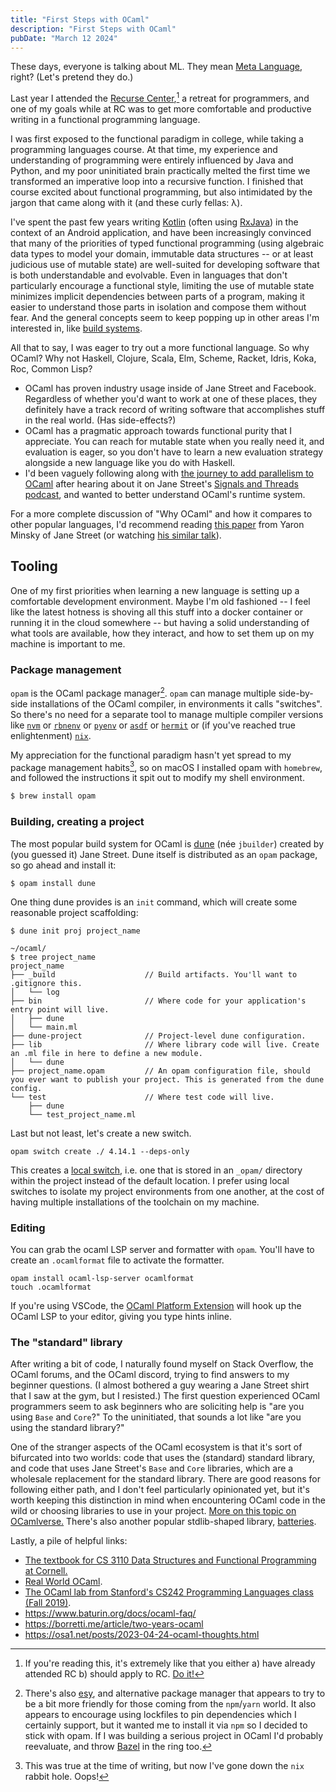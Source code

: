 ```yaml
---
title: "First Steps with OCaml"
description: "First Steps with OCaml"
pubDate: "March 12 2024"
---
```


These days, everyone is talking about ML. They mean [Meta Language](<https://en.wikipedia.org/wiki/ML_(programming_language)>), right? (Let's pretend they do.)

Last year I attended the [Recurse Center](https://www.recurse.com/),[^1] a retreat for programmers, and one of my goals while at RC was to get more comfortable and productive writing in a functional programming language.

I was first exposed to the functional paradigm in college, while taking a programming languages course. At that time, my experience and understanding of programming were entirely influenced by Java and Python, and my poor uninitiated brain practically melted the first time we transformed an imperative loop into a recursive function. I finished that course excited about functional programming, but also intimidated by the jargon that came along with it (and these curly fellas: λ).

I've spent the past few years writing [Kotlin](https://kotlinlang.org/) (often using [RxJava](https://reactivex.io/)) in the context of an Android application, and have been increasingly convinced that many of the priorities of typed functional programming (using algebraic data types to model your domain, immutable data structures -- or at least judicious use of mutable state) are well-suited for developing software that is both understandable and evolvable. Even in languages that don't particularly encourage a functional style, limiting the use of mutable state minimizes implicit dependencies between parts of a program, making it easier to understand those parts in isolation and compose them without fear. And the general concepts seem to keep popping up in other areas I'm interested in, like [build systems](https://bazel.build/basics/artifact-based-builds#a_functional_perspective).

All that to say, I was eager to try out a more functional language. So why OCaml? Why not Haskell, Clojure, Scala, Elm, Scheme, Racket, Idris, Koka, Roc, Common Lisp?
- OCaml has proven industry usage inside of Jane Street and Facebook. Regardless of whether you'd want to work at one of these places, they definitely have a track record of writing software that accomplishes stuff in the real world. (Has side-effects?)
- OCaml has a pragmatic approach towards functional purity that I appreciate. You can reach for mutable state when you really need it, and evaluation is eager, so you don't have to learn a new evaluation strategy alongside a new language like you do with Haskell.
- I'd been vaguely following along with [the journey to add parallelism to OCaml](https://dl.acm.org/doi/10.1145/3408995) after hearing about it on Jane Street's [Signals and Threads podcast](https://signalsandthreads.com/), and wanted to better understand OCaml's runtime system.

For a more complete discussion of "Why OCaml" and how it compares to other popular languages, I'd recommend reading [this paper](https://queue.acm.org/detail.cfm?id=2038036) from Yaron Minsky of Jane Street (or watching [his similar talk](https://www.youtube.com/watch?v=v1CmGbOGb2I)).

## Tooling

One of my first priorities when learning a new language is setting up a comfortable development environment. Maybe I'm old fashioned -- I feel like the latest hotness is shoving all this stuff into a docker container or running it in the cloud somewhere -- but having a solid understanding of what tools are available, how they interact, and how to set them up on my machine is important to me.

### Package management

`opam` is the OCaml package manager[^3]. `opam` can manage multiple side-by-side installations of the OCaml compiler, in environments it calls "switches". So there's no need for a separate tool to manage multiple compiler versions like [`nvm`](https://github.com/nvm-sh/nvm) or [`rbnenv`](https://github.com/rbenv/rbenv) or [`pyenv`](https://github.com/pyenv/pyenv) or [`asdf`](https://asdf-vm.com/) or [`hermit`](https://cashapp.github.io/hermit/) or (if you've reached true enlightenment) [`nix`](https://nixos.org/).

My appreciation for the functional paradigm hasn't yet spread to my package management habits[^2], so on macOS I installed opam with `homebrew`, and followed the instructions it spit out to modify my shell environment.

```sh
$ brew install opam
```

### Building, creating a project

The most popular build system for OCaml is [dune](https://dune.readthedocs.io/en/latest/quick-start.html) (née `jbuilder`) created by (you guessed it) Jane Street. Dune itself is distributed as an `opam` package, so go ahead and install it:

```shell
$ opam install dune
```

One thing dune provides is an `init` command, which will create some reasonable project scaffolding:

```shell
$ dune init proj project_name
```

```shell
~/ocaml/
$ tree project_name
project_name
├── _build                    // Build artifacts. You'll want to .gitignore this.
│   └── log
├── bin                       // Where code for your application's entry point will live.
│   ├── dune
│   └── main.ml
├── dune-project              // Project-level dune configuration.
├── lib                       // Where library code will live. Create an .ml file in here to define a new module.
│   └── dune
├── project_name.opam         // An opam configuration file, should you ever want to publish your project. This is generated from the dune config.
└── test                      // Where test code will live.
    ├── dune
    └── test_project_name.ml
```

Last but not least, let's create a new switch.

```shell
opam switch create ./ 4.14.1 --deps-only
```

This creates a [local switch](https://opam.ocaml.org/blog/opam-local-switches/), i.e. one that is stored in an `_opam/` directory within the project instead of the default location. I prefer using local switches to isolate my project environments from one another, at the cost of having multiple installations of the toolchain on my machine.

### Editing

You can grab the ocaml LSP server and formatter with `opam`. You'll have to create an `.ocamlformat` file to activate the formatter.

```shell
opam install ocaml-lsp-server ocamlformat
touch .ocamlformat
```

If you're using VSCode, the [OCaml Platform Extension](https://marketplace.visualstudio.com/items?itemName=ocamllabs.ocaml-platform) will hook up the OCaml LSP to your editor, giving you type hints inline.

### The "standard" library

After writing a bit of code, I naturally found myself on Stack Overflow, the OCaml forums, and the OCaml discord, trying to find answers to my beginner questions. (I almost bothered a guy wearing a Jane Street shirt that I saw at the gym, but I resisted.) The first question experienced OCaml programmers seem to ask beginners who are soliciting help is "are you using `Base` and `Core`?" To the uninitiated, that sounds a lot like "are you using the standard library?"

One of the stranger aspects of the OCaml ecosystem is that it's sort of bifurcated into two worlds: code that uses the (standard) standard library, and code that uses Jane Street's `Base` and `Core` libraries, which are a wholesale replacement for the standard library. There are good reasons for following either path, and I don't feel particularly opinionated yet, but it's worth keeping this distinction in mind when encountering OCaml code in the wild or choosing libraries to use in your project. [More on this topic on OCamlverse.](http://ocamlverse.net/content/standard_libraries.html) There's also another popular stdlib-shaped library, [batteries](https://github.com/ocaml-batteries-team/batteries-included).


Lastly, a pile of helpful links:
- [The textbook for CS 3110 Data Structures and Functional Programming at Cornell.](https://cs3110.github.io/textbook/cover.html)
- [Real World OCaml](https://dev.realworldocaml.org/).
- [The OCaml lab from Stanford's CS242 Programming Languages class (Fall 2019)](https://stanford-cs242.github.io/f19/labs/ocaml).
- https://www.baturin.org/docs/ocaml-faq/
- https://borretti.me/article/two-years-ocaml
- https://osa1.net/posts/2023-04-24-ocaml-thoughts.html


[^1]: If you're reading this, it's extremely like that you either a) have already attended RC b) should apply to RC. [Do it!](https://www.recurse.com/apply)

[^2]: This was true at the time of writing, but now I've gone down the `nix` rabbit hole. Oops!

[^3]: There's also [esy](https://esy.sh/), and alternative package manager that appears to try to be a bit more friendly for those coming from the `npm`/`yarn` world. It also appears to encourage using lockfiles to pin dependencies which I certainly support, but it wanted me to install it via `npm` so I decided to stick with opam. If I was building a serious project in OCaml I'd probably reevaluate, and throw [Bazel](https://www.tweag.io/blog/2021-07-01-obazl/) in the ring too.
